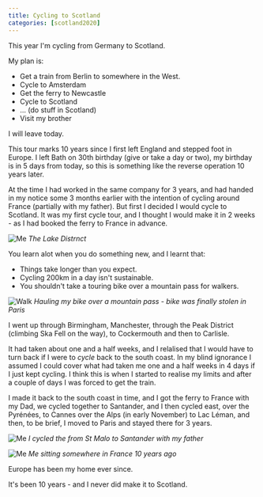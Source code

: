 ```yaml
--- 
title: Cycling to Scotland
categories: [scotland2020]
---
```


This year I'm cycling from Germany to Scotland.

My plan is:

- Get a train from Berlin to somewhere in the West.
- Cycle to Amsterdam
- Get the ferry to Newcastle
- Cycle to Scotland
- ... (do stuff in Scotland)
- Visit my brother

I will leave today.

This tour marks 10 years since I first left England and stepped foot in
Europe. I left Bath on 30th birthday (give or take a day or two), my birthday
is in 5 days from today, so this is something like the reverse operation 10 years later.

At the time I had worked in the same company for 3 years, and had handed in my
notice some 3 months earlier with the intention of cycling around France
(partially with my father). But first I decided I would cycle to Scotland. It
was my first cycle tour, and I thought I would make it in 2 weeks - as I had
booked the ferry to France in advance.

![Me](/images/scotland/10yearsago2.jpg)
_The Lake Distrnct_

You learn alot when you do something new, and I learnt that:

- Things take longer than you expect.
- Cycling 200km in a day isn't sustainable.
- You shouldn't take a touring bike over a mountain pass for walkers.

![Walk](/images/scotland/10yearsago5.jpg)
_Hauling my bike over a mountain pass - bike was finally stolen in Paris_

I went up through Birmingham, Manchester, through the Peak District (climbing
Ska Fell on the way), to Cockermouth and then to Carlisle.

It had taken about one and a half weeks, and I relalised that I would have to
turn back if I were to _cycle_ back to the south coast. In my blind ignorance
I assumed I could cover what had taken me one and a half weeks in 4 days if I 
just kept cycling. I think this is when I started to realise my limits and
after a couple of days I was forced to get the train. 

I made it back to the south coast in time, and I got the ferry to France with
my Dad, we cycled together to Santander, and I then cycled east, over the
Pyrénées, to Cannes over the Alps (in early November) to Lac Léman, and then,
to be brief, I moved to Paris and stayed there for 3 years.

![Me](/images/scotland/10yearsago3.jpg)
_I cycled the from St Malo to Santander with my father_

![Me](/images/scotland/10yearsago.jpg)
_Me sitting somewhere in France 10 years ago_

Europe has been my home ever since.

It's been 10 years - and I never did make it to Scotland.
